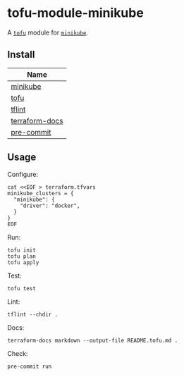 # tofu-module-minikube

A [`tofu`](https://github.com/opentofu/opentofu) module for [`minikube`](https://github.com/kubernetes/minikube).

## Install

| Name                                                               |
|--------------------------------------------------------------------|
| [minikube](https://github.com/kubernetes/minikube)                 |
| [tofu](https://github.com/opentofu/opentofu)                       |
| [tflint](https://github.com/terraform-linters/tflint)              |
| [terraform-docs](https://github.com/terraform-docs/terraform-docs) |
| [pre-commit](https://github.com/pre-commit/pre-commit)             |

## Usage

Configure:
```shell
cat <<EOF > terraform.tfvars
minikube_clusters = {
  "minikube": {
    "driver": "docker",
  }
}
EOF
```

Run:
```shell
tofu init
tofu plan
tofu apply
```

Test:
```shell
tofu test
```

Lint:
```shell
tflint --chdir .
```

Docs:
```shell
terraform-docs markdown --output-file README.tofu.md .
```

Check:
```shell
pre-commit run
```
